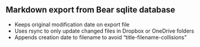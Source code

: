 ## Markdown export from Bear sqlite database

* Keeps original modification date on export file
* Uses rsync to only update changed files in Dropbox or OneDrive folders
* Appends creation date to filename to avoid “title-filename-collisions”
